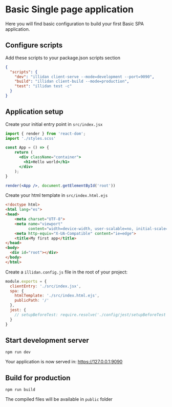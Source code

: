 # Basic Single page application

Here you will find basic configuration to build your first Basic SPA application.

## Configure scripts

Add these scripts to your package.json scripts section

```json
{
  "scripts": {
    "dev": "illidan client-serve --mode=development --port=9090",
    "build": "illidan client-build --mode=production",
    "test": "illidan test -c"
  }
}
```

## Application setup

Create your initial entry point in `src/index.jsx`

```jsx
import { render } from 'react-dom';
import './styles.scss'

const App = () => {
    return (
      <div className="container">
        <h1>Hello world</h1>
      </div>
    );
}

render(<App />, document.getElementById('root'))
```

Create your html template in `src/index.html.ejs`

```html
<!doctype html>
<html lang="es">
<head>
    <meta charset="UTF-8">
    <meta name="viewport"
          content="width=device-width, user-scalable=no, initial-scale=1.0, maximum-scale=1.0, minimum-scale=1.0">
    <meta http-equiv="X-UA-Compatible" content="ie=edge">
    <title>My first app</title>
</head>
<body>
  <div id="root"></div>
</body>
</html>
```

Create a `illidan.config.js` file in the root of your project:

```js
module.exports = {
  clientEntry: './src/index.jsx',
  spa: {
    htmlTemplate: './src/index.html.ejs',
    publicPath: '/'
  },
  jest: {
    // setupBeforeTest: require.resolve('./config/jest/setupBeforeTest'),
  }
}
```

## Start development server

```shell
npm run dev
```

Your application is now served in: https://127.0.0.1:9090

## Build for production

```shell
npm run build
```

The compiled files will be available in `public` folder